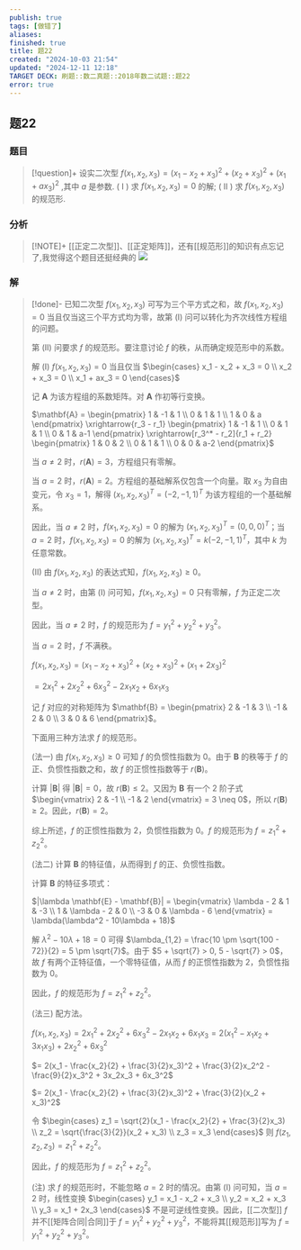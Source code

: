 ```yaml
---
publish: true
tags: [做错了]
aliases: 
finished: true
title: 题22
created: "2024-10-03 21:54"
updated: "2024-12-11 12:18"
TARGET DECK: 刷题::数二真题::2018年数二试题::题22
error: true
---
```

## 题22
### 题目
> [!question]+
> 设实二次型 $f( {{x}_{1},{x}_{2},{x}_{3}}) = {( {x}_{1} - {x}_{2} + {x}_{3}) }^{2} + {( {x}_{2} + {x}_{3}) }^{2} + {( {x}_{1} + a{x}_{3}) }^{2}$ ,其中 $a$ 是参数.
> ( I ) 求 $f( {{x}_{1},{x}_{2},{x}_{3}}) = 0$ 的解;
> ( II ) 求 $f( {{x}_{1},{x}_{2},{x}_{3}})$ 的规范形.
### 分析
> [!NOTE]+
> [[正定二次型]]、[[正定矩阵]]，还有[[规范形]]的知识有点忘记了,我觉得这个题目还挺经典的
> ![](https://img.hwenyi.tech/202412112004008.webp)
### 解
> [!done]-
> 已知二次型 $f(x_1, x_2, x_3)$ 可写为三个平方式之和，故 $f(x_1, x_2, x_3) = 0$ 当且仅当这三个平方式均为零，故第 (I) 问可以转化为齐次线性方程组的问题。
> 
> 第 (II) 问要求 $f$ 的规范形。要注意讨论 $f$ 的秩，从而确定规范形中的系数。
> 
> 解 (I) $f(x_1, x_2, x_3) = 0$ 当且仅当 $\begin{cases} x_1 - x_2 + x_3 = 0 \\ x_2 + x_3 = 0 \\ x_1 + ax_3 = 0 \end{cases}$
> 
> 记 $\mathbf{A}$ 为该方程组的系数矩阵。对 $\mathbf{A}$ 作初等行变换。
> 
> $\mathbf{A} = \begin{pmatrix} 1 & -1 & 1 \\ 0 & 1 & 1 \\ 1 & 0 & a \end{pmatrix} \xrightarrow{r_3 - r_1} \begin{pmatrix} 1 & -1 & 1 \\ 0 & 1 & 1 \\ 0 & 1 & a-1 \end{pmatrix} \xrightarrow[r_3^* - r_2]{r_1 + r_2} \begin{pmatrix} 1 & 0 & 2 \\ 0 & 1 & 1 \\ 0 & 0 & a-2 \end{pmatrix}$
> 
> 当 $a \neq 2$ 时，$r(\mathbf{A}) = 3$，方程组只有零解。
> 
> 当 $a = 2$ 时，$r(\mathbf{A}) = 2$。方程组的基础解系仅包含一个向量。取 $x_3$ 为自由变元，令 $x_3 = 1$，解得 $(x_1, x_2, x_3)^T = (-2, -1, 1)^T$ 为该方程组的一个基础解系。
> 
> 因此，当 $a \neq 2$ 时，$f(x_1, x_2, x_3) = 0$ 的解为 $(x_1, x_2, x_3)^T = (0, 0, 0)^T$；当 $a = 2$ 时，$f(x_1, x_2, x_3) = 0$ 的解为 $(x_1, x_2, x_3)^T = k(-2, -1, 1)^T$，其中 $k$ 为任意常数。
> 
> (II) 由 $f(x_1, x_2, x_3)$ 的表达式知，$f(x_1, x_2, x_3) \geq 0$。
> 
> 当 $a \neq 2$ 时，由第 (I) 问可知，$f(x_1, x_2, x_3) = 0$ 只有零解，$f$ 为正定二次型。
> 
> 因此，当 $a \neq 2$ 时，$f$ 的规范形为 $f = y_1^2 + y_2^2 + y_3^2$。
> 
> 当 $a = 2$ 时，$f$ 不满秩。
> 
> $f(x_1, x_2, x_3) = (x_1 - x_2 + x_3)^2 + (x_2 + x_3)^2 + (x_1 + 2x_3)^2$
> 
> $= 2x_1^2 + 2x_2^2 + 6x_3^2 - 2x_1x_2 + 6x_1x_3$
> 
> 记 $f$ 对应的对称矩阵为 $\mathbf{B} = \begin{pmatrix} 2 & -1 & 3 \\ -1 & 2 & 0 \\ 3 & 0 & 6 \end{pmatrix}$。
> 
> 下面用三种方法求 $f$ 的规范形。
> 
> (法一) 由 $f(x_1, x_2, x_3) \geq 0$ 可知 $f$ 的负惯性指数为 0。由于 $\mathbf{B}$ 的秩等于 $f$ 的正、负惯性指数之和，故 $f$ 的正惯性指数等于 $r(\mathbf{B})$。
> 
> 计算 $|\mathbf{B}|$ 得 $|\mathbf{B}| = 0$，故 $r(\mathbf{B}) \leq 2$。又因为 $\mathbf{B}$ 有一个 2 阶子式 $\begin{vmatrix} 2 & -1 \\ -1 & 2 \end{vmatrix} = 3 \neq 0$，所以 $r(\mathbf{B}) \geq 2$。因此，$r(\mathbf{B}) = 2$。
> 
> 综上所述，$f$ 的正惯性指数为 2，负惯性指数为 0。$f$ 的规范形为 $f = z_1^2 + z_2^2$。
> 
> (法二) 计算 $\mathbf{B}$ 的特征值，从而得到 $f$ 的正、负惯性指数。
> 
> 计算 $\mathbf{B}$ 的特征多项式：
> 
> $|\lambda \mathbf{E} - \mathbf{B}| = \begin{vmatrix} \lambda - 2 & 1 & -3 \\ 1 & \lambda - 2 & 0 \\ -3 & 0 & \lambda - 6 \end{vmatrix} = \lambda(\lambda^2 - 10\lambda + 18)$
> 
> 解 $\lambda^2 - 10\lambda + 18 = 0$ 可得 $\lambda_{1,2} = \frac{10 \pm \sqrt{100 - 72}}{2} = 5 \pm \sqrt{7}$。由于 $5 + \sqrt{7} > 0, 5 - \sqrt{7} > 0$，故 $f$ 有两个正特征值，一个零特征值，从而 $f$ 的正惯性指数为 2，负惯性指数为 0。
> 
> 因此，$f$ 的规范形为 $f = z_1^2 + z_2^2$。
> 
> (法三) 配方法。
> 
> $f(x_1, x_2, x_3) = 2x_1^2 + 2x_2^2 + 6x_3^2 - 2x_1x_2 + 6x_1x_3 = 2(x_1^2 - x_1x_2 + 3x_1x_3) + 2x_2^2 + 6x_3^2$
> 
> $= 2(x_1 - \frac{x_2}{2} + \frac{3}{2}x_3)^2 + \frac{3}{2}x_2^2 - \frac{9}{2}x_3^2 + 3x_2x_3 + 6x_3^2$
> 
> $= 2(x_1 - \frac{x_2}{2} + \frac{3}{2}x_3)^2 + \frac{3}{2}(x_2 + x_3)^2$
> 
> 令 $\begin{cases} z_1 = \sqrt{2}(x_1 - \frac{x_2}{2} + \frac{3}{2}x_3) \\ z_2 = \sqrt{\frac{3}{2}}(x_2 + x_3) \\ z_3 = x_3 \end{cases}$ 则 $f(z_1, z_2, z_3) = z_1^2 + z_2^2$。
> 
> 因此，$f$ 的规范形为 $f = z_1^2 + z_2^2$。
> 
> (注) 求 $f$ 的规范形时，不能忽略 $a = 2$ 时的情况。由第 (I) 问可知，当 $a = 2$ 时，线性变换 $\begin{cases} y_1 = x_1 - x_2 + x_3 \\ y_2 = x_2 + x_3 \\ y_3 = x_1 + 2x_3 \end{cases}$ 不是可逆线性变换。因此，[[二次型]] $f$ 并不[[矩阵合同|合同]]于 $f = y_1^2 + y_2^2 + y_3^2$，不能将其[[规范形]]写为 $f = y_1^2 + y_2^2 + y_3^2$。